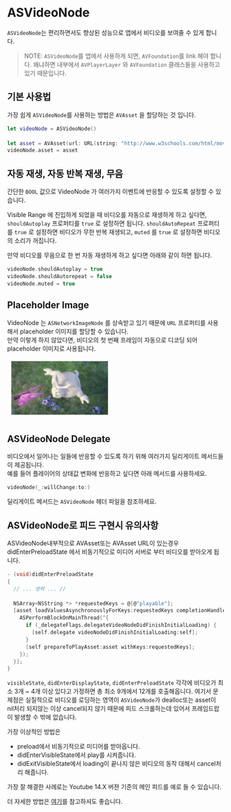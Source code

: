 # ASVideoNode

`ASVideoNode`는 편리하면서도 향상된 성능으로 앱에서 비디오를  보여줄 수 있게 합니다.

> NOTE: `ASVideoNode`를 앱에서 사용하게 되면, `AVFoundation`를 link 해야 합니다. 왜냐하면 내부에서 `AVPlayerLayer` 와 `AVFoundation` 클래스들을 사용하고 있기 때문입니다.

## 기본 사용법

가장 쉽게 `ASVideoNode`를 사용하는 방법은 `AVAsset` 을 할당하는 것 입니다.

```swift
let videoNode = ASVideoNode()

let asset = AVAsset(url: URL(string: "http://www.w3schools.com/html/mov_bbb.mp4")!)
videoNode.asset = asset
```

## 자동 재생, 자동 반복 재생, 무음

간단한 `BOOL` 값으로 VideoNode 가 여러가지 이벤트에 반응할 수 있도록 설정할 수 있습니다.

Visible Range 에 진입하게 되었을 때 비디오를 자동으로 재생하게 하고 싶다면, `shouldAutoplay` 프로퍼티를 `true` 로 설정하면 됩니다. `shouldAutoRepeat` 프로퍼티를 `true` 로 설정하면 비디오가 무한 반복 재생되고, `muted` 를 `true` 로 설정하면 비디오의 소리가 꺼집니다.

만약 비디오를 무음으로 한 번 자동 재생하게 하고 싶다면 아래와 같이 하면 됩니다.

```swift
videoNode.shouldAutoplay = true
videoNode.shouldAutorepeat = false
videoNode.muted = true
```

## Placeholder Image

VideoNode 는 `ASNetworkImageNode` 를 상속받고 있기 때문에 `URL` 프로퍼티를 사용해서 placeholder 이미지를 할당할 수 있습니다.  
만약 이렇게 하지 않았다면, 비디오의 첫 번째 프레임이 자동으로 디코딩 되어 placeholder 이미지로 사용됩니다.

![GIF Example](../.gitbook/assets/video.gif)

## ASVideoNode Delegate

비디오에서 일어나는 일들에 반응할 수 있도록 하기 위해 여러가지 딜리게이트 메서드들이 제공됩니다.   
예를 들어 플레이어의 상태값 변화에 반응하고 싶다면 아래 메서드를 사용하세요.

```swift
videoNode(_:willChange:to:)
```

딜리게이트 메서드는 `ASVideoNode` 헤더 파일을 참조하세요.



## ASVideoNode로 피드 구현시 유의사항

ASVideoNode내부적으로 AVAsset또는  AVAsset URL이 있는경우 didEnterPreloadState 에서 비동기적으로 미디어 서버로 부터 비디오를 받아오게 됩니다.

```c
- (void)didEnterPreloadState
{  
  // ... 생략 ... //

  NSArray<NSString *> *requestedKeys = @[@"playable"];
  [asset loadValuesAsynchronouslyForKeys:requestedKeys completionHandler:^{
    ASPerformBlockOnMainThread(^{
      if (_delegateFlags.delegateVideoNodeDidFinishInitialLoading) {
        [self.delegate videoNodeDidFinishInitialLoading:self];
      }
      [self prepareToPlayAsset:asset withKeys:requestedKeys];
    });
  }];
}
```

`visibleState`, `didEnterDisplayState`, `didEnterPreloadState`  각각에 비디오가 최소 3개 ~ 4개 이상 있다고 가정하면 총 최소 9개에서 12개를 호출해옵니다. 여기서 문제점은 실질적으로 비디오를 로딩하는 영역이 `ASVideoNode`가 dealloc또는 asset이 nil처리 되지않는 이상 cancel되지 않기 때문에 피드 스크롤하는데 있어서 프레임드랍이 발생할 수 밖에 없습니다. 

가장 이상적인 방법은 

* preload에서 비동기적으로 미디어를 받아옵니다.
* didEnterVisibleState에서 play를 시켜줍니다.
* didExitVisibleState에서 loading이 끝나지 않은 비디오의 동작 대해서 cancel처리 해줍니다. 

가장 잘 해결한 사례로는 Youtube 14.X 버젼 기준의 메인 피드를 예로 들 수 있습니다.

더 자세한 방법은 [여기](https://gist.github.com/GeekTree0101/5956f850cebdaf9c54aefbe9f3bf7b75)를 참고하셔도 좋습니다. 



